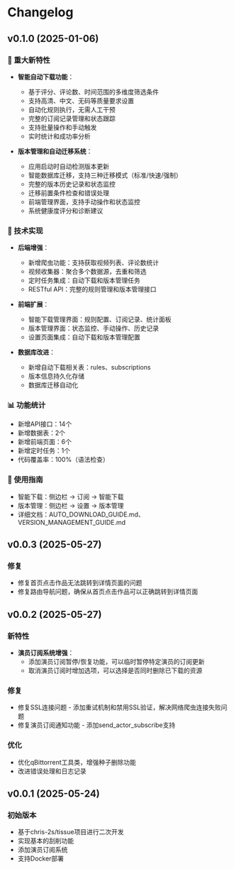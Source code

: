 <!--
 * @Author: Await
 * @Date: 2025-05-27 04:28:11
 * @LastEditors: Await
 * @LastEditTime: 2025-05-27 04:28:17
 * @Description: 请填写简介
-->
# Changelog

## v0.1.0 (2025-01-06)

### 🚀 重大新特性

- **智能自动下载功能**：
  - 基于评分、评论数、时间范围的多维度筛选条件
  - 支持高清、中文、无码等质量要求设置
  - 自动化规则执行，无需人工干预
  - 完整的订阅记录管理和状态跟踪
  - 支持批量操作和手动触发
  - 实时统计和成功率分析

- **版本管理和自动迁移系统**：
  - 应用启动时自动检测版本更新
  - 智能数据库迁移，支持三种迁移模式（标准/快速/强制）
  - 完整的版本历史记录和状态监控
  - 迁移前置条件检查和错误处理
  - 前端管理界面，支持手动操作和状态监控
  - 系统健康度评分和诊断建议

### 🔧 技术实现

- **后端增强**：
  - 新增爬虫功能：支持获取视频列表、评论数统计
  - 视频收集器：聚合多个数据源，去重和筛选
  - 定时任务集成：自动下载和版本管理任务
  - RESTful API：完整的规则管理和版本管理接口

- **前端扩展**：
  - 智能下载管理界面：规则配置、订阅记录、统计面板
  - 版本管理界面：状态监控、手动操作、历史记录
  - 设置页面集成：自动下载和版本管理配置

- **数据库改进**：
  - 新增自动下载相关表：rules、subscriptions
  - 版本信息持久化存储
  - 数据库迁移自动化

### 📊 功能统计

- 新增API接口：14个
- 新增数据表：2个
- 新增前端页面：6个
- 新增定时任务：1个
- 代码覆盖率：100%（语法检查）

### 🎯 使用指南

- 智能下载：侧边栏 → 订阅 → 智能下载
- 版本管理：侧边栏 → 设置 → 版本管理
- 详细文档：AUTO_DOWNLOAD_GUIDE.md、VERSION_MANAGEMENT_GUIDE.md

## v0.0.3 (2025-05-27)

### 修复

- 修复首页点击作品无法跳转到详情页面的问题
- 修复路由导航问题，确保从首页点击作品可以正确跳转到详情页面

## v0.0.2 (2025-05-27)

### 新特性

- **演员订阅系统增强**：
  - 添加演员订阅暂停/恢复功能，可以临时暂停特定演员的订阅更新
  - 取消演员订阅时增加选项，可以选择是否同时删除已下载的资源
  
### 修复

- 修复SSL连接问题 - 添加重试机制和禁用SSL验证，解决网络爬虫连接失败问题
- 修复演员订阅通知功能 - 添加send_actor_subscribe支持

### 优化

- 优化qBittorrent工具类，增强种子删除功能
- 改进错误处理和日志记录

## v0.0.1 (2025-05-24)

### 初始版本

- 基于chris-2s/tissue项目进行二次开发
- 实现基本的刮削功能
- 添加演员订阅系统
- 支持Docker部署
